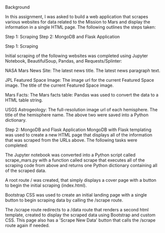 Background

In this assignment, I was asked to build a web application that scrapes various websites for data related to the Mission to Mars and display the information in a single HTML page. The following outlines the steps taken:

Step 1: Scraping
Step 2: MongoDB and Flask Application

Step 1: Scraping

Initial scraping of the following websites was completed using Jupyter Notebook, BeautifulSoup, Pandas, and Requests/Splinter:

NASA Mars News Site: 
The latest news title. 
The latest news paragraph text.

JPL Featured Space Image:
The image url for the current Featured Space image.
The title of the current Featured Space image.

Mars Facts:
The Mars facts table: Pandas was used to convert the data to a HTML table string.

USGS Astrogeology:
The full-resolution image url of each hemisphere.
The title of the hemisphere name.
The above two were saved into a Python dictionary.

Step 2: MongoDB and Flask Application
MongoDB with Flask templating was used to create a new HTML page that displays all of the information that was scraped from the URLs above. The following tasks were completed:

The Jupyter notebook was converted into a Python script called scrape_mars.py with a function called scrape that executes all of the scraping code from above and returns one Python dictionary containing all of the scraped data.

A root route / was created, that simply displays a cover page with a button to begin the initial scraping (index.html).

Bootstrap CSS was used to create an initial landing page with a single button to begin scraping data by calling the /scrape route.

The /scrape route redirects to a /data route that renders a second html template, created to display the scraped data using Bootstrap and custom CSS. This page also has a 'Scrape New Data' button that calls the /scrape route again if needed.

